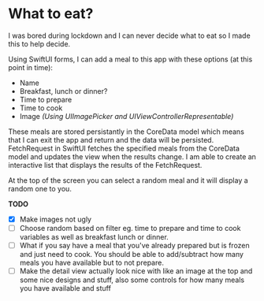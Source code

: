 # What to eat?

I was bored during lockdown and I can never decide what to eat so I made this to help decide.

Using SwiftUI forms, I can add a meal to this app with these options (at this point in time):
- Name
- Breakfast, lunch or dinner?
- Time to prepare
- Time to cook
- Image *(Using UIImagePicker and UIViewControllerRepresentable)*

These meals are stored persistantly in the CoreData model which means that I can exit the app and return and the data will be persisted. FetchRequest in SwiftUI fetches the specified meals from the CoreData model and updates the view when the results change. I am able to create an interactive list that displays the results of the FetchRequest.

At the top of the screen you can select a random meal and it will display a random one to you.

**TODO**
- [x] Make images not ugly
- [ ] Choose random based on filter eg. time to prepare and time to cook variables as well as breakfast lunch or dinner.
- [ ] What if you say have a meal that you've already prepared but is frozen and just need to cook. You should be able to add/subtract how many meals you have available but to not prepare.
- [ ] Make the detail view actually look nice with like an image at the top and some nice designs and stuff, also some controls for how many meals you have available and stuff
